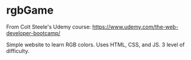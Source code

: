 # rgbGame
From Colt Steele's Udemy course: https://www.udemy.com/the-web-developer-bootcamp/


Simple website to learn RGB colors.
Uses HTML, CSS, and JS.
3 level of difficulty.
